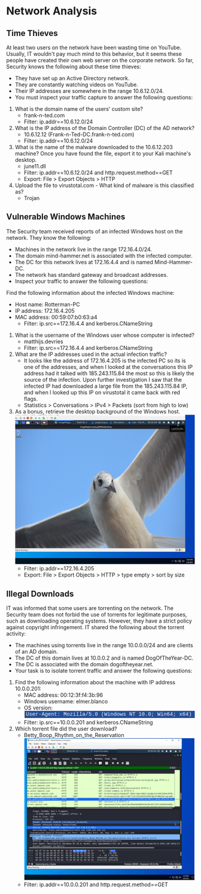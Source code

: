 # Network Analysis

## Time Thieves

At least two users on the network have been wasting time on YouTube. Usually, IT wouldn't pay much mind to this behavior, but it seems these people have created their own web server on the corporate network. So far, Security knows the following about these time thieves:
-	They have set up an Active Directory network.
-	They are constantly watching videos on YouTube.
-	Their IP addresses are somewhere in the range 10.6.12.0/24.
-	You must inspect your traffic capture to answer the following questions:
1.	What is the domain name of the users' custom site?
    - frank-n-ted.com
    - Filter: ip.addr==10.6.12.0/24
2.	What is the IP address of the Domain Controller (DC) of the AD network?
    - 10.6.12.12 (Frank-n-Ted-DC.frank-n-ted.com)
    - Filter: ip.addr==10.6.12.0/24
3.	What is the name of the malware downloaded to the 10.6.12.203 machine? Once you have found the file, export it to your Kali machine's desktop.
    - june11.dll
    - Filter: ip.addr==10.6.12.0/24 and http.request.method==GET
    - Export: File > Export Objects > HTTP
4.	Upload the file to virustotal.com - What kind of malware is this classified as?
    - Trojan

## Vulnerable Windows Machines

The Security team received reports of an infected Windows host on the network. They know the following:
-	Machines in the network live in the range 172.16.4.0/24.
-	The domain mind-hammer.net is associated with the infected computer.
-	The DC for this network lives at 172.16.4.4 and is named Mind-Hammer-DC.
-	The network has standard gateway and broadcast addresses.
-	Inspect your traffic to answer the following questions:

Find the following information about the infected Windows machine:
-	Host name: Rotterman-PC
-	IP address: 172.16.4.205
-	MAC address: 00:59:07:b0:63:a4
    - Filter: ip.src==172.16.4.4 and kerberos.CNameString
1.	What is the username of the Windows user whose computer is infected?
    - matthijs.devries
    - Filter: ip.src==172.16.4.4 and kerberos.CNameString
2.	What are the IP addresses used in the actual infection traffic?
    -  It looks like the address of 172.16.4.205 is the infected PC so its is one of the addresses, and when I looked at the conversations this IP address had it talked with 185.243.115.84 the most so this is likely the source of the infection.  Upon further investigation I saw that the infected IP had downloaded a large file from the 185.243.115.84 IP, and when I looked up this IP on virustotal it came back with red flags.
    - Statistics > Conversations > IPv4 > Packets (sort from high to low)
3.	As a bonus, retrieve the desktop background of the Windows host.
    ![](2021-05-11-17-17-13.png)
    - Filter: ip.addr==172.16.4.205
    - Export: File > Export Objects > HTTP > type empty > sort by size

## Illegal Downloads

IT was informed that some users are torrenting on the network. The Security team does not forbid the use of torrents for legitimate purposes, such as downloading operating systems. However, they have a strict policy against copyright infringement.
IT shared the following about the torrent activity:
-	The machines using torrents live in the range 10.0.0.0/24 and are clients of an AD domain.
-	The DC of this domain lives at 10.0.0.2 and is named DogOfTheYear-DC.
-	The DC is associated with the domain dogoftheyear.net.
-	Your task is to isolate torrent traffic and answer the following questions:

1.	Find the following information about the machine with IP address 10.0.0.201:
    -	MAC address: 00:12:3f:f4:3b:96
    -	Windows username: elmer.blanco
    -	OS version: ![](2021-05-11-17-16-35.png)
    - Filter: ip.src==10.0.0.201 and kerberos.CNameString
2.  Which torrent file did the user download?
    - Betty_Boop_Rhythm_on_the_Reservation
      ![](2021-05-11-17-15-59.png)
    - Filter: ip.addr==10.0.0.201 and http.request.method==GET